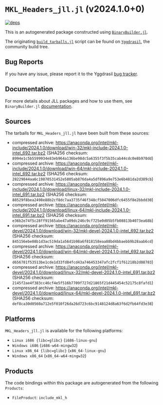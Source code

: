 # `MKL_Headers_jll.jl` (v2024.1.0+0)

[![deps](https://juliahub.com/docs/MKL_Headers_jll/deps.svg)](https://juliahub.com/ui/Packages/MKL_Headers_jll/hkXB1?page=2)

This is an autogenerated package constructed using [`BinaryBuilder.jl`](https://github.com/JuliaPackaging/BinaryBuilder.jl).

The originating [`build_tarballs.jl`](https://github.com/JuliaPackaging/Yggdrasil/blob/c98ffc79918ab8cc8ec335d1a72fd8b738fa5551/M/MKL_Headers/build_tarballs.jl) script can be found on [`Yggdrasil`](https://github.com/JuliaPackaging/Yggdrasil/), the community build tree.

## Bug Reports

If you have any issue, please report it to the Yggdrasil [bug tracker](https://github.com/JuliaPackaging/Yggdrasil/issues).

## Documentation

For more details about JLL packages and how to use them, see `BinaryBuilder.jl` [documentation](https://docs.binarybuilder.org/stable/jll/).

## Sources

The tarballs for `MKL_Headers_jll.jl` have been built from these sources:

* compressed archive: https://anaconda.org/intel/mkl-include/2024.1.0/download/win-32/mkl-include-2024.1.0-intel_692.tar.bz2 (SHA256 checksum: `8994e1c5b5599934e83eb964a136be98dc5a6355f3f5b35cab44cdc0e8b970dd`)
* compressed archive: https://anaconda.org/intel/mkl-include/2024.1.0/download/win-64/mkl-include-2024.1.0-intel_692.tar.bz2 (SHA256 checksum: `28229844aa6c19870531452e5805ab876da4a5df896a9e753e6b481da2d389cb`)
* compressed archive: https://anaconda.org/intel/mkl-include/2024.1.0/download/linux-32/mkl-include-2024.1.0-intel_691.tar.bz2 (SHA256 checksum: `88529f8bea2498e88b2cf8dc7aa3735f46f348cf5047006dfc6455f8e2bbdd30`)
* compressed archive: https://anaconda.org/intel/mkl-include/2024.1.0/download/linux-64/mkl-include-2024.1.0-intel_691.tar.bz2 (SHA256 checksum: `e36b2e74f5c28ff91565abe47a09dc246c9cf725e0d05b5fb08813b4073ea68b`)
* compressed archive: https://anaconda.org/intel/mkl-devel/2024.1.0/download/win-32/mkl-devel-2024.1.0-intel_692.tar.bz2 (SHA256 checksum: `845156ebe08b1d3ac519da1a56d1b98a6f818158eaa88bd4bbaebb9b28aab6cd`)
* compressed archive: https://anaconda.org/intel/mkl-devel/2024.1.0/download/win-64/mkl-devel-2024.1.0-intel_692.tar.bz2 (SHA256 checksum: `d656781f53513be1cde1d33fd84fcd43a746453347afc2fcf1f61218b2d08783`)
* compressed archive: https://anaconda.org/intel/mkl-devel/2024.1.0/download/linux-32/mkl-devel-2024.1.0-intel_691.tar.bz2 (SHA256 checksum: `2145f2ae4f383cc46cf4e5f516b7709f727d21865f21d445454c52175c8fafd1`)
* compressed archive: https://anaconda.org/intel/mkl-devel/2024.1.0/download/linux-64/mkl-devel-2024.1.0-intel_691.tar.bz2 (SHA256 checksum: `def8ca30d0560a712e5f010f26da26d723c6bc9148124d8a63f6d2fb64fd3e38`)

## Platforms

`MKL_Headers_jll.jl` is available for the following platforms:

* `Linux i686 {libc=glibc}` (`i686-linux-gnu`)
* `Windows i686` (`i686-w64-mingw32`)
* `Linux x86_64 {libc=glibc}` (`x86_64-linux-gnu`)
* `Windows x86_64` (`x86_64-w64-mingw32`)

## Products

The code bindings within this package are autogenerated from the following `Products`:

* `FileProduct`: `include_mkl_h`
